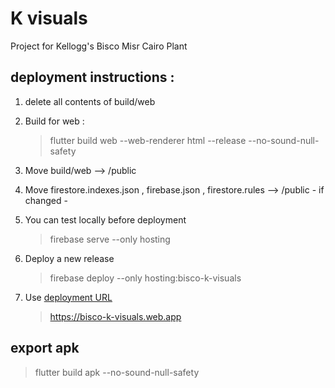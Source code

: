 # K visuals

Project for Kellogg's Bisco Misr Cairo Plant

## deployment instructions :

1. delete all contents of build/web

2. Build for web :
   > flutter build web --web-renderer html --release --no-sound-null-safety
3. Move build/web --> /public
4. Move firestore.indexes.json , firebase.json , firestore.rules -->
   /public - if changed -
5. You can test locally before deployment
   > firebase serve --only hosting
6. Deploy a new release
   > firebase deploy --only hosting:bisco-k-visuals
7. Use [deployment URL](https://bisco-k-visuals.web.app)
   > https://bisco-k-visuals.web.app

## export apk

> flutter build apk --no-sound-null-safety